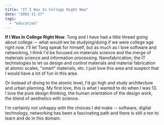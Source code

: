 ```yaml
---
title: "If I Was In College Right Now"
date: "2002-11-27"
tags: 
  - "education"
---
```


**If I Was In College Right Now**. Tong and I have had a little thread going about college -- what would we be studying/doing if we were college age right now. I'll let Tong speak for himself, but as much as I love software and networking, I think I'd be focused on materials science and the merge of materials science and information processing. Nanofabrication, the IT technologies to let us design and control materials and material fabrication at atomic scales, "smart" materials, etc. I just love this area and suspect that I would have a lot of fun in this area.

Or instead of diving to the atomic level, I'd go high and study architecture and urban planning. My first love, this is what I wanted to do when I was 13. I love the pure design thinking, the human orientation of the design work, the blend of aesthetics with science.

I'm certainly not unhappy with the choices I did make -- software, digital technology, networking has been a fascinating path and there is still a ton to learn and do in this domain.
